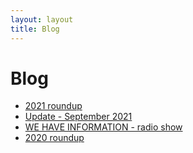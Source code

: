 ```yaml
---
layout: layout
title: Blog
---
```


# Blog

- [2021 roundup](WHI-2021-roundup)
- [Update - September 2021](update-september-2021)
- [WE HAVE INFORMATION - radio show](radio-show)
- [2020 roundup](whi-recordings-2020-roundup)
